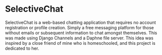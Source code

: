 # SelectiveChat
SelectiveChat is a web-based chatting application that requires no account registration or profile creation. Simply a free messaging platform for those without emails or subsequent information to chat amongst themselves. This was made using Django Channels and a Daphne file server. This idea was inspired by a close friend of mine who is homeschooled, and this project is dedicated to her.
